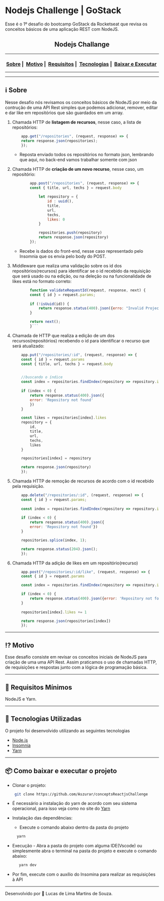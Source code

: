 # Nodejs Challenge | GoStack
 Esse é o 1º desafio do bootcamp GoStack da Rocketseat que revisa os conceitos básicos de uma aplicação REST com NodeJS.
<h2 align="center">Nodejs Challange</h2>

___

<h3 align="center">
  <a href="#information_source-sobre">Sobre</a>&nbsp;|&nbsp;
  <a href="#interrobang-motivo">Motivo</a>&nbsp;|&nbsp;
  <a href="#seedling-requisitos-mínimos">Requisitos</a>&nbsp;|&nbsp;
  <a href="#rocket-tecnologias-utilizadas">Tecnologias</a>&nbsp;|&nbsp;
  <a href="#package-como-baixar-e-executar-o-projeto">Baixar e Executar</a>&nbsp;
</h3>

___

___

## :information_source: Sobre

Nesse desafio nós revisamos os conceitos básicos de NodeJS por meio da contrução de uma API Rest simples que podemos adicionar, remover, editar e dar like em repositórios que são guardados em um array.


1. Chamada HTTP de **listagem de recursos**, nesse caso, a lista de repositórios:
 
    ```js
        app.get("/repositories", (request, response) => {
        return response.json(repositories);
        });
    ```
     - Reposta enviado todos os repositórios no formato json, lembrando que aqui, no back-end vamos trabalhar somente com json 


2. Chamada HTTP de **criação de um novo recurso**, nesse caso, um repositório:
    ```js
            app.post("/repositories", (request, response) => {
            const { title, url, techs } = request.body 

                let repository = {
                    id : uuid(),
                    title,
                    url,
                    techs,
                    likes: 0
                }

                repositories.push(repository)        
                return response.json(repository) 
            });
    ```
     - Recebe is dados do front-end, nesse caso representado pelo Insomnia que os envia pelo body do POST.

3. Middleware que realiza uma validação sobre os id dos repositórios(recursos) para identificar se o id recebido da requisição que será usado ou na edição, ou na deleção ou na funcionalidade de likes está no formato correto:
    ```js
            function validateRequestId(request, response, next) {
            const { id } = request.params;
            
            if (!isUuid(id)) {
                return response.status(400).json({erro: "Invalid Project id"});
            }

            return next();
            }```

4. Chamada de HTTP que realiza a edição de um dos recursos(repositórios) recebendo o id para identificar o recurso que será atualizado:

    ```js     
        app.put("/repositories/:id", (request, response) => {
        const { id } = request.params
        const { title, url, techs } = request.body
        

        //buscando o índice
        const index = repositories.findIndex(repository => repository.id == id)
        
        if (index < 0) {
            return response.status(400).json({
            error: 'Repository not found'
            })
        }

        const likes = repositories[index].likes
        repository = {
            id,
            title,
            url,
            techs,
            likes
        }

        repositories[index] = repository

        return response.json(repository)
        });
    ```
5. Chamada HTTP de remoção de recursos de acordo com o id recebido pela requisição.
    ```js
        app.delete("/repositories/:id", (request, response) => {
        const { id } = request.params;
        
        const index = repositories.findIndex(repository => repository.id == id); 
        
        if (index < 0) {
            return response.status(400).json({
            error: 'Repository not found'})    
        }

        repositories.splice(index, 1); 

        return response.status(204).json();
        });
    ```
6. Chamada HTTP da adição de likes em um repositório(recurso)
    ```js
        app.post("/repositories/:id/like", (request, response) => {
        const { id } = request.params

        const index = repositories.findIndex(repository => repository.id == id)

        if (index < 0) {
            return response.status(400).json({error: 'Repository not found'})    
        }
        
        repositories[index].likes += 1

        return response.json(repositories[index])
        });
    ```
___
## :interrobang: Motivo

Esse desafio consiste em revisar os conceitos iniciais de NodeJS para criação de uma uma API Rest. Assim praticamos o uso de chamadas HTTP, de requisições e respostas junto com a lógica de programação básica.  

___
## :seedling: Requisitos Mínimos
NodeJS e Yarn.
___
## :rocket: Tecnologias Utilizadas 

O projeto foi desenvolvido utilizando as seguintes tecnologias

- [Node.js](https://nodejs.org/en/)
- [Insomnia](https://insomnia.rest/download)
- [Yarn](https://classic.yarnpkg.com/blog/2017/05/12/introducing-yarn/)
___
## :package: Como baixar e executar o projeto

  - Clonar o projeto:
    ```bash
     git clone https://github.com/Aszurar/conceptsReactjsChallenge
    ```
  - É necessário a instalação do yarn de acordo com seu sistema operacional, para isso veja como no site do [Yarn](https://classic.yarnpkg.com/blog/2017/05/12/introducing-yarn/)
 
  - Instalação das dependências:
    - Execute o comando abaixo dentro da pasta do projeto 
    ```bash
      yarn
    ```
 - Execução - Abra a pasta do projeto com alguma IDE(Vscode) ou simplesmente abra o terminal na pasta do projeto e execute o comando abaixo:
    ```bash
       yarn dev
    ```
 -  Por fim, execute com o auxílio do Insomina para realizar as requisições à API
___
Desenvolvido por :star2: Lucas de Lima Martins de Souza.
